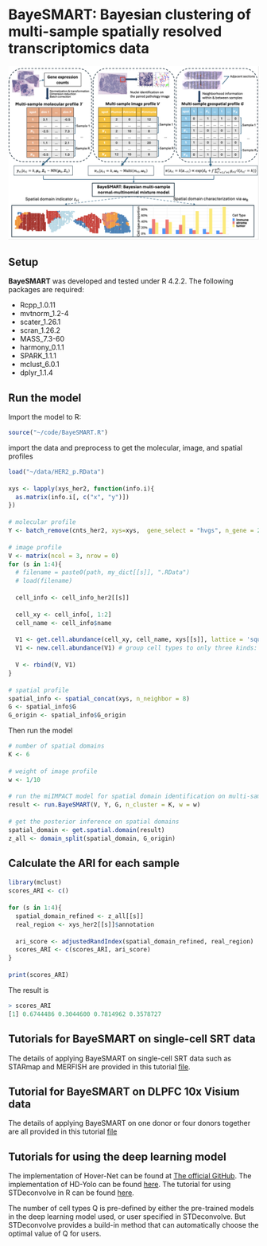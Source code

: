 # BayeSMART: Bayesian clustering of multi-sample spatially resolved transcriptomics data


![BayeSMART](fig/flowchart.png)


## Setup
**BayeSMART** was developed and tested under R 4.2.2. The following packages are required:
- Rcpp_1.0.11   
- mvtnorm_1.2-4 
- scater_1.26.1
- scran_1.26.2 
- MASS_7.3-60  
- harmony_0.1.1
- SPARK_1.1.1
- mclust_6.0.1  
- dplyr_1.1.4  


## Run the model
Import the model to R:
```r
source("~/code/BayeSMART.R")
```

import the data and preprocess to get the molecular, image, and spatial profiles
```r
load("~/data/HER2_p.RData")

xys <- lapply(xys_her2, function(info.i){
  as.matrix(info.i[, c("x", "y")])
})

# molecular profile
Y <- batch_remove(cnts_her2, xys=xys,  gene_select = "hvgs", n_gene = 2000, pcn = 3)

# image profile
V <- matrix(ncol = 3, nrow = 0)
for (s in 1:4){
  # filename = paste0(path, my_dict[[s]], ".RData")
  # load(filename)
  
  cell_info <- cell_info_her2[[s]]
  
  cell_xy <- cell_info[, 1:2]
  cell_name <- cell_info$name
  
  V1 <- get.cell.abundance(cell_xy, cell_name, xys[[s]], lattice = 'square')
  V1 <- new.cell.abundance(V1) # group cell types to only three kinds: tumor, stroma, and immune
  
  V <- rbind(V, V1)
}

# spatial profile
spatial_info <- spatial_concat(xys, n_neighbor = 8)
G <- spatial_info$G
G_origin <- spatial_info$G_origin
```

Then run the model
```r
# number of spatial domains
K <- 6

# weight of image profile
w <- 1/10

# run the miIMPACT model for spatial domain identification on multi-sample
result <- run.BayeSMART(V, Y, G, n_cluster = K, w = w)

# get the posterior inference on spatial domains
spatial_domain <- get.spatial.domain(result)
z_all <- domain_split(spatial_domain, G_origin)
```


## Calculate the ARI for each sample
```r
library(mclust)
scores_ARI <- c()

for (s in 1:4){
  spatial_domain_refined <- z_all[[s]]
  real_region <- xys_her2[[s]]$annotation
  
  ari_score <- adjustedRandIndex(spatial_domain_refined, real_region)
  scores_ARI <- c(scores_ARI, ari_score)
}

print(scores_ARI)
```

The result is
```r
> scores_ARI
[1] 0.6744486 0.3044600 0.7814962 0.3578727
```


## Tutorials for BayeSMART on single-cell SRT data
The details of applying BayeSMART on single-cell SRT data such as STARmap and MERFISH are provided in this tutorial [file](https://yg2485.github.io/BayeSMART/Tutorials/Tutorials_sc.html).

## Tutorial for BayeSMART on DLPFC 10x Visium data
The details of applying BayeSMART on one donor or four donors together are all provided in this tutorial [file](https://yg2485.github.io/BayeSMART/Tutorials/Tutorials_DLPFC.html)


## Tutorials for using the deep learning model

The implementation of Hover-Net can be found at [The official GitHub](https://github.com/vqdang/hover_net?tab=readme-ov-file).
The implementation of HD-Yolo can be found [here](https://github.com/impromptuRong/hd_wsi). The tutorial for using STDeconvolve in R can be found [here](https://jef.works/STdeconvolve/).


The number of cell types Q is pre-defined by either the pre-trained models in the deep learning model used, or user specified in STDeconvolve. But STDeconvolve provides a build-in method that can automatically choose the optimal value of Q for users.

